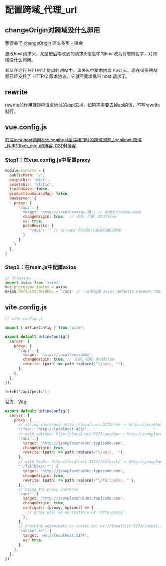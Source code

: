 # 配置跨域_代理_url

## changeOrigin对跨域没什么卵用
[我误会了 changeOrigin 这么多年 - 掘金](https://juejin.cn/post/7151966465606811678)

更改host请求头，就是把后端收到的请求头信息中的host改为前端的名字，对跨域没什么卵用。

甚至在运行 HTTP/1.1 协议的网站中，请求头中要求携带 host 头。现在很多网站都已经支持了 HTTP/2 版本协议，它就不要求携带 host 请求了。

## rewrite
rewrite的作用就是将请求地址的/api去掉，如果不需要去掉api的话，不写rewrite就行。

## vue.config.js
[前端localhost调用本地localhost后端接口时的跨域问题_localhost 跨域_NJR10byh_migu的博客-CSDN博客](https://blog.csdn.net/NJR10byh/article/details/122694315)

### Step1：在vue.config.js中配置proxy
```js
module.exports = {
  publicPath: '/',
  outputDir: 'dist',
  assetsDir: 'static',
  lintOnSave: false,
  productionSourceMap: false,
  devServer: {
    proxy: {
      '/api': {
        target: 'http://localhost:端口号', // 配置好的后端接口地址
        changeOrigin: true,  // 无用，可删，默认false
        ws: true,
        pathRewrite: {
          '^/api': '' // 以'/api'开头的url会进行接口转发
        }
      }
    }
  },
}
```

### Step2：在main.js中配置axios
```js
// 引入axios
import axios from 'axios'
Vue.prototype.$axios = axios
axios.defaults.baseURL = '/api' // 一定要设置 axios.defaults.baseURL 为proxy中的转发头
```

## vite.config.js
```js
// vite.config.js

import { defineConfig } from "vite";

export default defineConfig({
  server: {
    proxy: {
      "/api": {
        target: "http://localhost:3001",
        changeOrigin: true, // 无用，可删，默认false
        rewrite: (path) => path.replace(/^\/api/, ""),
      },
    },
  },
});
```
`fetch("/api/posts");`


官方：[Vite](https://vitejs.dev/config/server-options.html#server-proxy)
```js
export default defineConfig({
  server: {
    proxy: {
      // string shorthand: http://localhost:5173/foo -> http://localhost:4567/foo
      '/foo': 'http://localhost:4567',
      // with options: http://localhost:5173/api/bar-> http://jsonplaceholder.typicode.com/bar
      '/api': {
        target: 'http://jsonplaceholder.typicode.com',
        changeOrigin: true,
        rewrite: (path) => path.replace(/^\/api/, ''),
      },
      // with RegEx: http://localhost:5173/fallback/ -> http://jsonplaceholder.typicode.com/
      '^/fallback/.*': {
        target: 'http://jsonplaceholder.typicode.com',
        changeOrigin: true,
        rewrite: (path) => path.replace(/^\/fallback/, ''),
      },
      // Using the proxy instance
      '/api': {
        target: 'http://jsonplaceholder.typicode.com',
        changeOrigin: true,
        configure: (proxy, options) => {
          // proxy will be an instance of 'http-proxy'
        },
      },
      // Proxying websockets or socket.io: ws://localhost:5173/socket.io -> ws://localhost:5174/socket.io
      '/socket.io': {
        target: 'ws://localhost:5174',
        ws: true,
      },
    },
  },
})
```